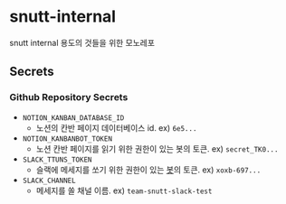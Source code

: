 # snutt-internal

snutt internal 용도의 것들을 위한 모노레포

## Secrets

### Github Repository Secrets

- `NOTION_KANBAN_DATABASE_ID`
  - 노션의 칸반 페이지 데이터베이스 id. ex) `6e5...`
- `NOTION_KANBANBOT_TOKEN`
  - 노션 칸반 페이지를 읽기 위한 권한이 있는 봇의 토큰. ex) `secret_TK0...`
- `SLACK_TTUNS_TOKEN`
  - 슬랙에 메세지를 쏘기 위한 권한이 있는 [봇](https://api.slack.com/apps/A05K9150T9R)의 토큰. ex) `xoxb-697...`
- `SLACK_CHANNEL`
  - 메세지를 쏠 채널 이름. ex) `team-snutt-slack-test`

